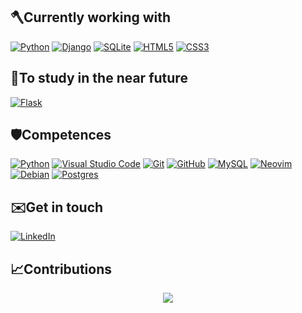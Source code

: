 ## 🪓Currently working with   

<a href="https://www.python.org">![Python](https://img.shields.io/badge/python-3670A0?style=for-the-badge&logo=python&logoColor=ffdd54)</a>
<a href="https://docs.djangoproject.com/en/4.1/">![Django](https://img.shields.io/badge/django-%23092E20.svg?style=for-the-badge&logo=django&logoColor=white)</a>
<a href="https://www.sqlite.org/index.html">![SQLite](https://img.shields.io/badge/sqlite-%2307405e.svg?style=for-the-badge&logo=sqlite&logoColor=white)</a>
<a href="https://www.html.com">![HTML5](https://img.shields.io/badge/html5-%23E34F26.svg?style=for-the-badge&logo=html5&logoColor=white)</a>
<a href="https://www.w3schools.com/css/">![CSS3](https://img.shields.io/badge/css3-%231572B6.svg?style=for-the-badge&logo=css3&logoColor=white)</a>

## 🌱To study in the near future

<a href="https://flask.palletsprojects.com/en/2.2.x/">![Flask](https://img.shields.io/badge/flask-%23000.svg?style=for-the-badge&logo=flask&logoColor=white)</a>

## 🛡️Competences

<a href="https://www.python.org">![Python](https://img.shields.io/badge/python-3670A0?style=for-the-badge&logo=python&logoColor=ffdd54)</a>
<a href="https://code.visualstudio.com/">![Visual Studio Code](https://img.shields.io/badge/Visual%20Studio%20Code-0078d7.svg?style=for-the-badge&logo=visual-studio-code&logoColor=white)</a>
<a href="https://git-scm.com/">![Git](https://img.shields.io/badge/git-%23F05033.svg?style=for-the-badge&logo=git&logoColor=white)</a>
<a href="https://www.github.com">![GitHub](https://img.shields.io/badge/github-%23121011.svg?style=for-the-badge&logo=github&logoColor=white)</a>
<a href="https://www.mysql.com/">![MySQL](https://img.shields.io/badge/mysql-%2300f.svg?style=for-the-badge&logo=mysql&logoColor=white)</a>
<a href="https://neovim.io/">![Neovim](https://img.shields.io/badge/NeoVim-%2357A143.svg?&style=for-the-badge&logo=neovim&logoColor=white)</a>
<a href="https://www.debian.org/index.es.html">![Debian](https://img.shields.io/badge/Debian-D70A53?style=for-the-badge&logo=debian&logoColor=white)</a>
<a href="https://www.postgresql.org/">![Postgres](https://img.shields.io/badge/postgres-%23316192.svg?style=for-the-badge&logo=postgresql&logoColor=white)</a>
    
## ✉️Get in touch

<a href="https://www.linkedin.com/in/daniel-atanasov-angelov-703a16217/" target="_blank">
    <img alt="LinkedIn" src="https://img.shields.io/badge/linkedin-%230A66C2.svg?&style=for-the-badge&logo=linkedin&logoColor=white"/>
</a>

## 📈Contributions
 <div align="center">
    <img src="http://github-readme-streak-stats.herokuapp.com?user=VarmiloVA&theme=dracula&count_private=true">
 </div>

